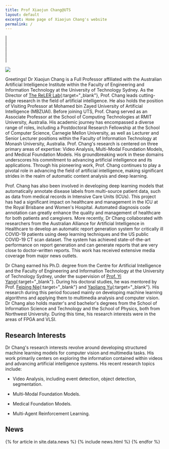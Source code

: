 ```yaml
---
title: Prof Xiaojun Chang@UTS
layout: default
excerpt: Home page of Xiaojun Chang's website
permalink: /
---
```


| <a href="mailto:cxj273#gmail.com" target="_blank" style="text-align:center; display:block"><i class="fa fa-envelope ai-3x"></i></a> | <a href="{{ site.google_scholar_url }}" target="_blank" style="text-align:center; display:block"><i class="fa fa-google ai-3x"></i></a> | <a href="https://linkedin.com/in/{{ site.linkedin_username }}" target="_blank" style="text-align:center; display:block"><i class="fa fa-linkedin ai-3x"></i></a> | <a href="https://profiles.uts.edu.au/XiaoJun.Chang" target="_blank" style="text-align:center; display:block"><i class="fa fa-graduation-cap ai-3x"></i></a> |

<img class="profile-picture" src="{{site.url}}{{site.baseurl}}/images/profile-picture/profile_picture.jpg" />

Greetings! Dr Xiaojun Chang is a Full Professor affiliated with the Australian Artificial Intelligence Institute within the Faculty of Engineering and Information Technology at the University of Technology Sydney. As the Director of [The ReLER Lab](http://reler.net/){:target="_blank"}, Prof. Chang leads cutting-edge research in the field of artificial intelligence. He also holds the position of Visiting Professor at Mohamed bin Zayed University of Artificial Intelligence (MBZUAI). Before joining UTS, Prof. Chang served as an Associate Professor at the School of Computing Technologies at RMIT University, Australia. His academic journey has encompassed a diverse range of roles, including a Postdoctoral Research Fellowship at the School of Computer Science, Carnegie Mellon University, as well as Lecturer and Senior Lecturer positions within the Faculty of Information Technology at Monash University, Australia. Prof. Chang's research is centered on three primary areas of expertise: Video Analysis, Multi-Modal Foundation Models, and Medical Foundation Models. His groundbreaking work in these domains underscores his commitment to advancing artificial intelligence and its applications. Through his pioneering work, Prof. Chang continues to play a pivotal role in advancing the field of artificial intelligence, making significant strides in the realm of automatic content analysis and deep learning.

Prof. Chang has also been involved in developing deep learning models that automatically annotate disease labels from multi-source patient data, such as data from medical records in Intensive Care Units (ICUs). This project has had a significant impact on healthcare and management in the ICU at the Royal Brisbane and Women's Hospital. Automated diagnosis code annotation can greatly enhance the quality and management of healthcare for both patients and caregivers. More recently, Dr Chang collaborated with researchers from the Australian Alliance for Artificial Intelligence in Healthcare to develop an automatic report generation system for critically ill COVID-19 patients using deep learning techniques and the US public COVID-19 CT scan dataset. The system has achieved state-of-the-art performance on report generation and can generate reports that are very close to doctor-written reports. This work has received extensive media coverage from major news outlets.

Dr Chang earned his Ph.D. degree from the Centre for Artificial Intelligence and the Faculty of Engineering and Information Technology at the University of Technology Sydney, under the supervision of [Prof. Yi Yang](http://www.cs.cmu.edu/~yiyang/){:target="_blank"}. During his doctoral studies, he was mentored by Prof. [Feiping Nie](http://www.escience.cn/people/fpnie/){:target="_blank"} and [Yaoliang Yu](https://cs.uwaterloo.ca/~y328yu/){:target="_blank"}. His research during this period focused mainly on developing machine learning algorithms and applying them to multimedia analysis and computer vision. Dr Chang also holds master's and bachelor's degrees from the School of Information Science and Technology and the School of Physics, both from Northwest University. During this time, his research interests were in the areas of FPGA and VLSI.

## Research Interests

Dr Chang's research interests revolve around developing structured machine learning models for computer vision and multimedia tasks. His work primarily centers on exploring the information contained within videos and advancing artificial intelligence systems. His recent research topics include:

- Video Analysis, including event detection, object detection, segmentation.

- Multi-Modal Foundation Models.

- Medical Foundation Models.

- Multi-Agent Reinforcement Learning.


## News

<table>
{% for article in site.data.news %}
<tr>
{% include news.html %}
</tr>
{% endfor %}
</table>
